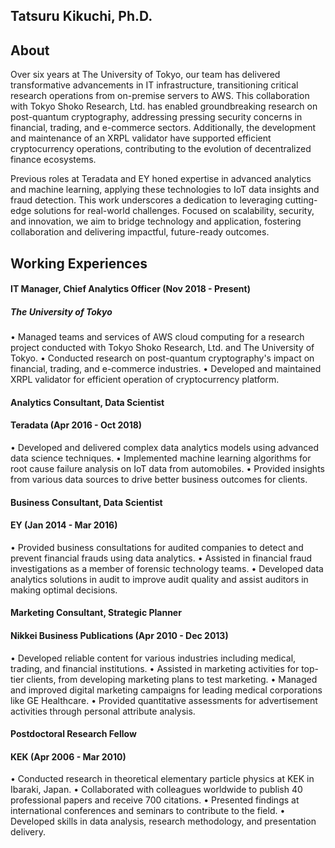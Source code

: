 ## Tatsuru Kikuchi, Ph.D.

## About
Over six years at The University of Tokyo, our team has delivered transformative advancements in IT infrastructure, transitioning critical research operations from on-premise servers to AWS. This collaboration with Tokyo Shoko Research, Ltd. has enabled groundbreaking research on post-quantum cryptography, addressing pressing security concerns in financial, trading, and e-commerce sectors. Additionally, the development and maintenance of an XRPL validator have supported efficient cryptocurrency operations, contributing to the evolution of decentralized finance ecosystems. 

Previous roles at Teradata and EY honed expertise in advanced analytics and machine learning, applying these technologies to IoT data insights and fraud detection. This work underscores a dedication to leveraging cutting-edge solutions for real-world challenges. Focused on scalability, security, and innovation, we aim to bridge technology and application, fostering collaboration and delivering impactful, future-ready outcomes.

## Working Experiences
#### IT Manager, Chief Analytics Officer (Nov 2018 - Present)
##### The University of Tokyo
• Managed teams and services of AWS cloud computing for a research project conducted with Tokyo Shoko Research, Ltd. and The University of Tokyo.
• Conducted research on post-quantum cryptography's impact on financial, trading, and e-commerce industries.
• Developed and maintained XRPL validator for efficient operation of cryptocurrency platform. 

#### Analytics Consultant, Data Scientist
#### Teradata (Apr 2016 - Oct 2018)
• Developed and delivered complex data analytics models using advanced data science techniques.
• Implemented machine learning algorithms for root cause failure analysis on IoT data from automobiles.
• Provided insights from various data sources to drive better business outcomes for clients.

#### Business Consultant, Data Scientist
#### EY (Jan 2014 - Mar 2016)
• Provided business consultations for audited companies to detect and prevent financial frauds using data analytics.
• Assisted in financial fraud investigations as a member of forensic technology teams.
• Developed data analytics solutions in audit to improve audit quality and assist auditors in making optimal decisions.

#### Marketing Consultant, Strategic Planner
#### Nikkei Business Publications (Apr 2010 - Dec 2013)
• Developed reliable content for various industries including medical, trading, and financial institutions.
• Assisted in marketing activities for top-tier clients, from developing marketing plans to test marketing.
• Managed and improved digital marketing campaigns for leading medical corporations like GE Healthcare.
• Provided quantitative assessments for advertisement activities through personal attribute analysis.

#### Postdoctoral Research Fellow
#### KEK (Apr 2006 - Mar 2010)
• Conducted research in theoretical elementary particle physics at KEK in Ibaraki, Japan.
• Collaborated with colleagues worldwide to publish 40 professional papers and receive 700 citations.
• Presented findings at international conferences and seminars to contribute to the field.
• Developed skills in data analysis, research methodology, and presentation delivery.
